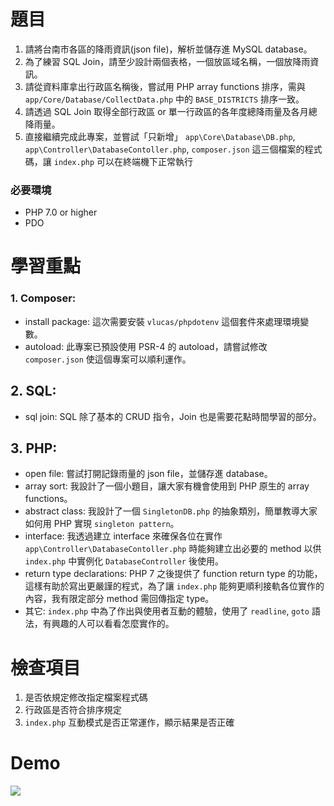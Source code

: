 # 題目
1. 請將台南市各區的降雨資訊(json file)，解析並儲存進 MySQL database。  
2. 為了練習 SQL Join，請至少設計兩個表格，一個放區域名稱，一個放降雨資訊。  
3. 請從資料庫拿出行政區名稱後，嘗試用 PHP array functions 排序，需與 `app/Core/Database/CollectData.php` 中的 `BASE_DISTRICTS` 排序一致。  
4. 請透過 SQL Join 取得全部行政區 or 單一行政區的各年度總降雨量及各月總降雨量。    
5. 直接繼續完成此專案，並嘗試「只新增」 `app\Core\Database\DB.php`, `app\Controller\DatabaseContoller.php`, `composer.json` 這三個檔案的程式碼，讓 `index.php` 可以在終端機下正常執行  

### 必要環境
- PHP 7.0 or higher  
- PDO  
  
# 學習重點
### 1. Composer:  
- install package: 這次需要安裝 `vlucas/phpdotenv` 這個套件來處理環境變數。  
- autoload: 此專案已預設使用 PSR-4 的 autoload，請嘗試修改 `composer.json` 使這個專案可以順利運作。  
## 2. SQL:  
- sql join: SQL 除了基本的 CRUD 指令，Join 也是需要花點時間學習的部分。  
## 3. PHP:  
- open file: 嘗試打開記錄雨量的 json file，並儲存進 database。  
- array sort: 我設計了一個小題目，讓大家有機會使用到 PHP 原生的 array functions。  
- abstract class: 我設計了一個 `SingletonDB.php` 的抽象類別，簡單教導大家如何用 PHP 實現 `singleton pattern`。  
- interface: 我透過建立 interface 來確保各位在實作 `app\Controller\DatabaseContoller.php` 時能夠建立出必要的 method 以供 `index.php` 中實例化 `DatabaseController` 後使用。  
- return type declarations: PHP 7 之後提供了 function return type 的功能，這樣有助於寫出更嚴謹的程式，為了讓 `index.php` 能夠更順利接軌各位實作的內容，我有限定部分 method 需回傳指定 type。  
- 其它: `index.php` 中為了作出與使用者互動的體驗，使用了 `readline`, `goto` 語法，有興趣的人可以看看怎麼實作的。  
  
# 檢查項目
1. 是否依規定修改指定檔案程式碼  
2. 行政區是否符合排序規定  
3. `index.php` 互動模式是否正常運作，顯示結果是否正確  

# Demo
![](https://i.imgur.com/8OFz6HW.gif)
